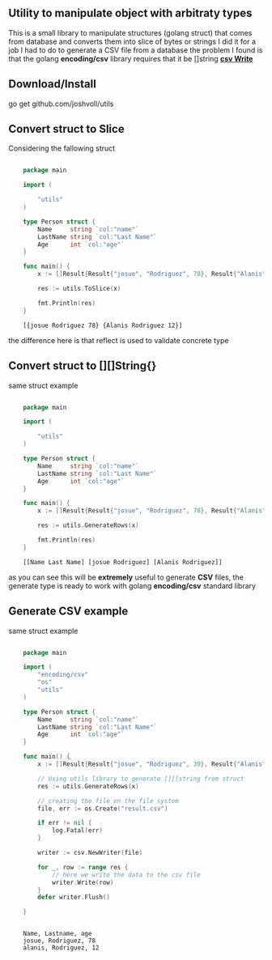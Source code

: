 ## Utility to manipulate object with arbitraty types
This is a small library to manipulate structures (golang struct) that comes from database and converts them into slice of bytes or strings
I did it for a job I had to do to generate a CSV file from a database
the problem I found is that the golang **encoding/csv** library requires that it be []string [**csv Write**](https://golang.org/pkg/encoding/csv/#example_Writer)

## Download/Install
go get github.com/joshvoll/utils

## Convert struct to Slice 
Considering the fallowing struct

```go

    package main 

    import (

        "utils"
    )

    type Person struct {
        Name     string `col:"name"`
        LastName string `col:"Last Name"`
        Age      int `col:"age"`
    }

    func main() {
        x := []Result{Result{"josue", "Rodriguez", 78}, Result{"Alanis", "Rodriguez", 12}}

        res := utils.ToSlice(x)

        fmt.Println(res)
    }

```

``` terminal
    [{josue Rodriguez 78} {Alanis Rodriguez 12}]
```

the difference here is that reflect is used to validate concrete type

## Convert struct to [][]String{}
same struct example
```go

    package main 

    import (

        "utils"
    )

    type Person struct {
        Name     string `col:"name"`
        LastName string `col:"Last Name"`
        Age      int `col:"age"`
    }

    func main() {
        x := []Result{Result{"josue", "Rodriguez", 78}, Result{"Alanis", "Rodriguez", 12}}

        res := utils.GenerateRows(x)

        fmt.Println(res)
    }

```


``` terminal
    [[Name Last Name] [josue Rodriguez] [Alanis Rodriguez]]
```

as you can see this will be **extremely** useful to generate **CSV** files, the generate type is ready to work with golang **encoding/csv** standard library

## Generate CSV example

same struct example
```go

    package main 

    import (
        "encoding/csv"
        "os"
        "utils"
    )

    type Person struct {
        Name     string `col:"name"`
        LastName string `col:"Last Name"`
        Age      int `col:"age"`
    }

    func main() {
        x := []Result{Result{"josue", "Rodriguez", 39}, Result{"Alanis", "Rodriguez", 12}}

        // Using utils library to generate [][]string from struct
        res := utils.GenerateRows(x)

        // creating the file on the file system
        file, err := os.Create("result.csv")

        if err != nil {
            log.Fatal(err)
        }

        writer := csv.NewWriter(file)

        for _, row := range res {
            // here we write the data to the csv file
            writer.Write(row)
        }
        defer writer.Flush()

    }

```
``` terminal

    Name, Lastname, age
    josue, Rodriguez, 78
    alanis, Rodriguez, 12
```




